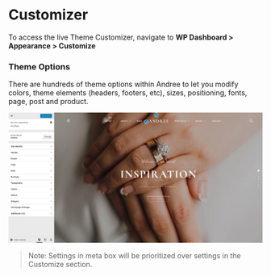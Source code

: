 # Customizer

To access the live Theme Customizer, navigate to **WP Dashboard > Appearance > Customize**

### Theme Options

There are hundreds of theme options within Andree to let you modify colors, theme elements (headers, footers, etc), sizes, positioning, fonts, page, post and product.

![Theme Options](images/theme-options.png)

> Note: Settings in meta box will be prioritized over settings in the Customize section.
